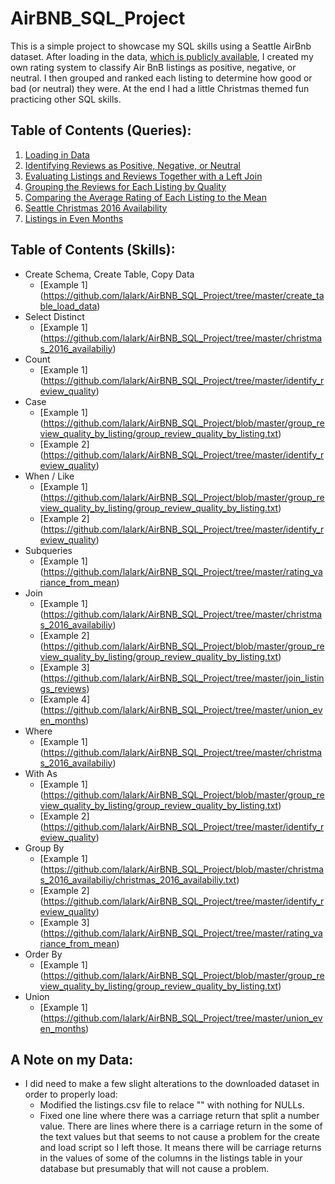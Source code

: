 # AirBNB_SQL_Project

This is a simple project to showcase my SQL skills using a Seattle AirBnb dataset. After loading in the data, [which is publicly available](https://www.kaggle.com/airbnb/seattle), I created my own rating system to classify Air BnB listings as positive, negative, or neutral. I then grouped and ranked each listing to determine how good or bad (or neutral) they were. At the end I had a little Christmas themed fun practicing other SQL skills.

## Table of Contents (Queries):
1. [Loading in Data](https://github.com/lalark/AirBNB_SQL_Project/tree/master/create_table_load_data)
2. [Identifying Reviews as Positive, Negative, or Neutral](https://github.com/lalark/AirBNB_SQL_Project/tree/master/identify_review_quality)
3. [Evaluating Listings and Reviews Together with a Left Join](https://github.com/lalark/AirBNB_SQL_Project/tree/master/join_listings_reviews)
4. [Grouping the Reviews for Each Listing by Quality](https://github.com/lalark/AirBNB_SQL_Project/tree/master/group_review_quality_by_listing)
5. [Comparing the Average Rating of Each Listing to the Mean](https://github.com/lalark/AirBNB_SQL_Project/tree/master/rating_variance_from_mean)
6. [Seattle Christmas 2016 Availability](https://github.com/lalark/AirBNB_SQL_Project/tree/master/christmas_2016_availabiliy)
7. [Listings in Even Months](https://github.com/lalark/AirBNB_SQL_Project/tree/master/union_even_months)

## Table of Contents (Skills):
* Create Schema, Create Table, Copy Data
  * [Example 1] (https://github.com/lalark/AirBNB_SQL_Project/tree/master/create_table_load_data)
* Select Distinct
  * [Example 1] (https://github.com/lalark/AirBNB_SQL_Project/tree/master/christmas_2016_availabiliy)
* Count
  * [Example 1] (https://github.com/lalark/AirBNB_SQL_Project/tree/master/identify_review_quality)
* Case
  * [Example 1] (https://github.com/lalark/AirBNB_SQL_Project/blob/master/group_review_quality_by_listing/group_review_quality_by_listing.txt)
  * [Example 2] (https://github.com/lalark/AirBNB_SQL_Project/tree/master/identify_review_quality)
* When / Like
  * [Example 1] (https://github.com/lalark/AirBNB_SQL_Project/blob/master/group_review_quality_by_listing/group_review_quality_by_listing.txt)
  * [Example 2] (https://github.com/lalark/AirBNB_SQL_Project/tree/master/identify_review_quality)
* Subqueries
  * [Example 1] (https://github.com/lalark/AirBNB_SQL_Project/tree/master/rating_variance_from_mean)
* Join
  * [Example 1] (https://github.com/lalark/AirBNB_SQL_Project/tree/master/christmas_2016_availabiliy)
  * [Example 2] (https://github.com/lalark/AirBNB_SQL_Project/blob/master/group_review_quality_by_listing/group_review_quality_by_listing.txt)
  * [Example 3] (https://github.com/lalark/AirBNB_SQL_Project/tree/master/join_listings_reviews)
  * [Example 4] (https://github.com/lalark/AirBNB_SQL_Project/tree/master/union_even_months)
* Where
  * [Example 1] (https://github.com/lalark/AirBNB_SQL_Project/tree/master/christmas_2016_availabiliy)
* With As
  * [Example 1] (https://github.com/lalark/AirBNB_SQL_Project/blob/master/group_review_quality_by_listing/group_review_quality_by_listing.txt)
  * [Example 2] (https://github.com/lalark/AirBNB_SQL_Project/tree/master/identify_review_quality)
* Group By
  * [Example 1] (https://github.com/lalark/AirBNB_SQL_Project/blob/master/christmas_2016_availabiliy/christmas_2016_availabiliy.txt)
  * [Example 2] (https://github.com/lalark/AirBNB_SQL_Project/tree/master/identify_review_quality)
  * [Example 3] (https://github.com/lalark/AirBNB_SQL_Project/tree/master/rating_variance_from_mean)
* Order By
  * [Example 1] (https://github.com/lalark/AirBNB_SQL_Project/blob/master/group_review_quality_by_listing/group_review_quality_by_listing.txt)
* Union
  * [Example 1] (https://github.com/lalark/AirBNB_SQL_Project/tree/master/union_even_months)
  

## A Note on my Data:
* I did need to make a few slight alterations to the downloaded dataset in order to properly load:
  * Modified  the listings.csv file to relace "" with nothing for NULLs.
  * Fixed one line where there was a carriage return that split a number value.   There are lines where there is a carriage return in the some of the text values but that seems to not cause a problem for the create and load script so I left those.  It means there will be carriage returns in the values of some of the columns in the listings table in your database but presumably that will not cause a problem.
